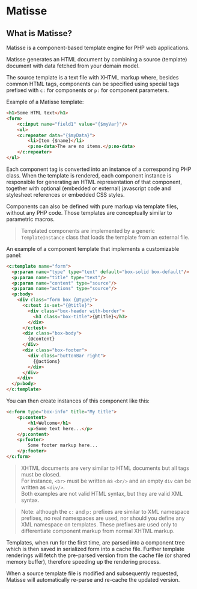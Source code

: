 # Matisse

## What is Matisse?

Matisse is a component-based template engine for PHP web applications.

Matisse generates an HTML document by combining a source (template) document with data fetched from your domain model.

The source template is a text file with XHTML markup where, besides common HTML tags, components can be specified using special tags prefixed with `c:` for components or `p:` for component parameters.

Example of a Matisse template:

```HTML
<h1>Some HTML text</h1>
<form>
	<c:input name="field1" value="{$myVar}"/>
	<ul>
	<c:repeater data="{$myData}">
		<li>Item {$name}</li>
		<p:no-data>The are no items.</p:no-data>
	</c:repeater>
</ul>
```

Each component tag is converted into an instance of a corresponding PHP class. When the template is rendered, each component instance is responsible for generating an HTML representation of that component, together with optional (embedded or external) javascript code and stylesheet references or embedded CSS styles.

Components can also be defined with pure markup via template files, without any PHP code. Those templates are conceptually similar to parametric macros.

> Templated components are implemented by a generic `TemplateInstance` class that loads the template from an external file.

An example of a component template that implements a customizable panel:

```HTML
<c:template name="form">
  <p:param name="type" type="text" default="box-solid box-default"/>
  <p:param name="title" type="text"/>
  <p:param name="content" type="source"/>
  <p:param name="actions" type="source"/>
  <p:body>
    <div class="form box {@type}">
      <c:test is-set="{@title}">
        <div class="box-header with-border">
          <h3 class="box-title">{@title}</h3>
        </div>
      </c:test>
      <div class="box-body">
        {@content}
      </div>
      <div class="box-footer">
        <div class="buttonBar right">
          {@actions}
        </div>
      </div>
    </div>
  </p:body>
</c:template>
```

You can then create instances of this component like this:

```HTML
<c:form type="box-info" title="My title">
	<p:content>
		<h1>Welcome</h1>
		<p>Some text here...</p>
	</p:content>
	<p:footer>
		Some footer markup here...
	</p:footer>
</c:form>
```


> XHTML documents are very similar to HTML documents but all tags must be closed.  
> For instance, `<br>` must be written as `<br/>` and an empty `div` can be written as `<div/>`.  
> Both examples are not valid HTML syntax, but they are valid XML syntax.

> Note: although the `c:` and `p:` prefixes are similar to XML namespace prefixes, no real namespaces are used, nor should you define any XML namespace on templates. These prefixes are used only to differentiate component markup from normal XHTML markup.

Templates, when run for the first time, are parsed into a component tree which is then saved in serialized form into a cache file. Further template renderings will fetch the pre-parsed version from the cache file (or shared memory buffer), therefore speeding up the rendering process.

When a source template file is modified and subsequently requested, Matisse will automatically re-parse and re-cache the updated version.


